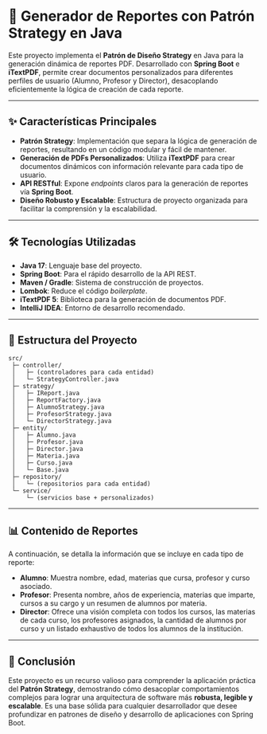 # 🚀 Generador de Reportes con Patrón Strategy en Java

Este proyecto implementa el **Patrón de Diseño Strategy** en Java para la generación dinámica de reportes PDF. Desarrollado con **Spring Boot** e **iTextPDF**, permite crear documentos personalizados para diferentes perfiles de usuario (Alumno, Profesor y Director), desacoplando eficientemente la lógica de creación de cada reporte.

---

## ✨ Características Principales

* **Patrón Strategy**: Implementación que separa la lógica de generación de reportes, resultando en un código modular y fácil de mantener.
* **Generación de PDFs Personalizados**: Utiliza **iTextPDF** para crear documentos dinámicos con información relevante para cada tipo de usuario.
* **API RESTful**: Expone *endpoints* claros para la generación de reportes vía **Spring Boot**.
* **Diseño Robusto y Escalable**: Estructura de proyecto organizada para facilitar la comprensión y la escalabilidad.

---

## 🛠️ Tecnologías Utilizadas

* **Java 17**: Lenguaje base del proyecto.
* **Spring Boot**: Para el rápido desarrollo de la API REST.
* **Maven / Gradle**: Sistema de construcción de proyectos.
* **Lombok**: Reduce el código *boilerplate*.
* **iTextPDF 5**: Biblioteca para la generación de documentos PDF.
* **IntelliJ IDEA**: Entorno de desarrollo recomendado.

---

## 📁 Estructura del Proyecto

```plaintext
src/
 ├─ controller/
 │   ├─ (controladores para cada entidad)
 │   └─ StrategyController.java
 ├─ strategy/
 │   ├─ IReport.java
 │   ├─ ReportFactory.java
 │   ├─ AlumnoStrategy.java
 │   ├─ ProfesorStrategy.java
 │   └─ DirectorStrategy.java
 ├─ entity/
 │   ├─ Alumno.java
 │   ├─ Profesor.java
 │   ├─ Director.java
 │   ├─ Materia.java
 │   ├─ Curso.java
 │   └─ Base.java
 ├─ repository/
 │   └─ (repositorios para cada entidad)
 └─ service/
     └─ (servicios base + personalizados)
```
---

## 📊 Contenido de Reportes

A continuación, se detalla la información que se incluye en cada tipo de reporte:

* **Alumno**: Muestra nombre, edad, materias que cursa, profesor y curso asociado.
* **Profesor**: Presenta nombre, años de experiencia, materias que imparte, cursos a su cargo y un resumen de alumnos por materia.
* **Director**: Ofrece una visión completa con todos los cursos, las materias de cada curso, los profesores asignados, la cantidad de alumnos por curso y un listado exhaustivo de todos los alumnos de la institución.

---

## 📌 Conclusión

Este proyecto es un recurso valioso para comprender la aplicación práctica del **Patrón Strategy**, demostrando cómo desacoplar comportamientos complejos para lograr una arquitectura de software más **robusta, legible y escalable**. Es una base sólida para cualquier desarrollador que desee profundizar en patrones de diseño y desarrollo de aplicaciones con Spring Boot.
